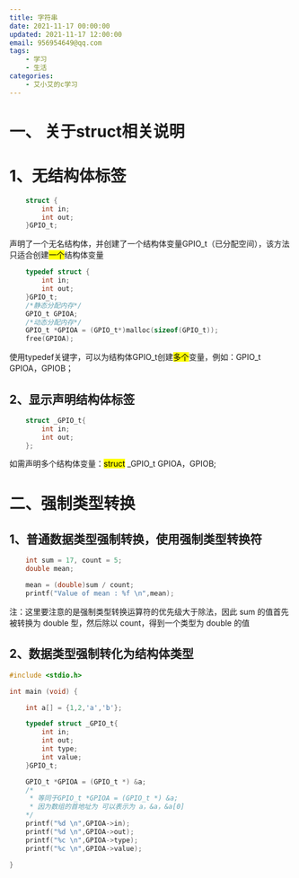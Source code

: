```yaml
---
title: 字符串
date: 2021-11-17 00:00:00
updated: 2021-11-17 12:00:00
email: 956954649@qq.com
tags:
    - 学习
    - 生活
categories:
    - 艾小艾的c学习
---
```


# 一、 关于struct相关说明

# 1、无结构体标签

```c
    struct {
        int in;
        int out;
    }GPIO_t;
```

声明了一个无名结构体，并创建了一个结构体变量GPIO_t（已分配空间），该方法只适合创建<mark>一个</mark>结构体变量

```c
    typedef struct {
        int in;
        int out;
    }GPIO_t;
    /*静态分配内存*/
    GPIO_t GPIOA;
    /*动态分配内存*/
    GPIO_t *GPIOA = (GPIO_t*)malloc(sizeof(GPIO_t));
    free(GPIOA);
```

使用typedef关键字，可以为结构体GPIO_t创建<mark>多个</mark>变量，例如：GPIO_t GPIOA，GPIOB；

## 2、显示声明结构体标签

```c
    struct _GPIO_t{
        int in;
        int out;
    };
```

如需声明多个结构体变量：<mark>struct</mark> _GPIO_t GPIOA，GPIOB;

# 二、强制类型转换

## 1、普通数据类型强制转换，使用强制类型转换符

```c
    int sum = 17, count = 5;
    double mean;

    mean = (double)sum / count;
    printf("Value of mean : %f \n",mean);
```

注：这里要注意的是强制类型转换运算符的优先级大于除法，因此 sum 的值首先被转换为 double 型，然后除以 count，得到一个类型为 double 的值

## 2、数据类型强制转化为结构体类型

```c
#include <stdio.h>

int main (void) {

    int a[] = {1,2,'a','b'};

    typedef struct _GPIO_t{
        int in;
        int out;
        int type;
        int value;
    }GPIO_t;

    GPIO_t *GPIOA = (GPIO_t *) &a;
    /*
     * 等同于GPIO_t *GPIOA = (GPIO_t *) &a;
     * 因为数组的首地址为 可以表示为 a，&a，&a[0] 
    */
    printf("%d \n",GPIOA->in);
    printf("%d \n",GPIOA->out);
    printf("%c \n",GPIOA->type);
    printf("%c \n",GPIOA->value);

}
```
